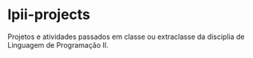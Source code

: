 # lpii-projects

Projetos e atividades passados em classe ou extraclasse da disciplia de Linguagem de Programação II.
